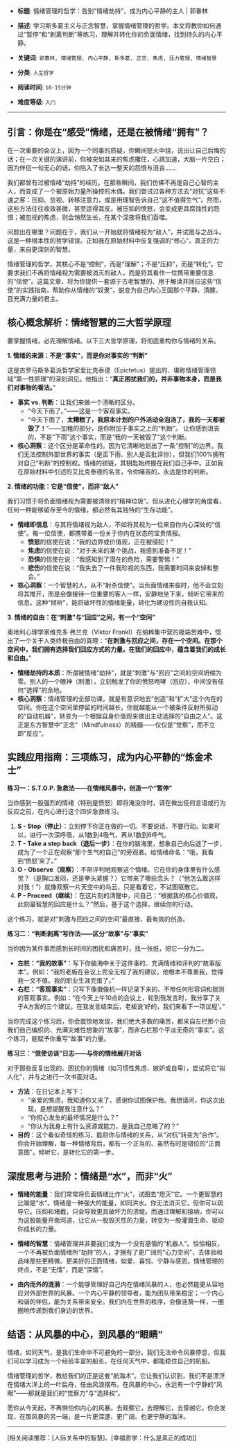 - **标题**: 情绪管理的哲学：告别“情绪劫持”，成为内心平静的主人 | 郭春林
- **描述**: 学习斯多葛主义与正念智慧，掌握情绪管理的哲学。本文将教你如何通过“暂停”和“剥离判断”等练习，理解并转化你的负面情绪，找到持久的内心平静。
- **关键词**: `郭春林, 情绪管理, 内心平静, 斯多葛, 正念, 焦虑, 压力管理, 情绪智慧`

- **分类**: `人生哲学`
- **阅读时间**: `10-15分钟`
- **难度等级**: `入门`

---

## 引言：你是在“感受”情绪，还是在被情绪“拥有”？

在一次重要的会议上，因为一个同事的质疑，你瞬间怒火中烧，说出让自己后悔的话；在一次关键的演讲前，你被突如其来的焦虑攫住，心跳加速，大脑一片空白；因为伴侣一句无心的话，你陷入了长达一整天的怨恨与沮丧……

我们都曾有过被情绪“劫持”的经历。在那些瞬间，我们仿佛不再是自己心智的主人，而变成了一个被原始力量所操控的木偶。我们尝试过各种方法去“对抗”这些不速之客：压抑、忽视、转移注意力，或是用理智告诉自己“这不值得生气”。然而，这些方法往往收效甚微，甚至适得其反。被压抑的愤怒，会变成更具腐蚀性的怨恨；被忽视的焦虑，则会悄然生长，在某个深夜将我们吞噬。

问题出在哪里？问题在于，我们从一开始就将情绪视为“敌人”，并试图与之战斗。这是一种根本性的哲学错误。正如我在原始材料中反复强调的“修心”，真正的力量，来自更深刻的智慧。

情绪管理的哲学，其核心不是“控制”，而是“理解”；不是“压抑”，而是“转化”。它要求我们不再将情绪视为需要被消灭的敌人，而是将其看作一位携带重要信息的“信使”。这篇文章，将为你提供一套源于古老智慧的、用于解读并回应这些“信使”的实践指南，帮助你从情绪的“奴隶”，蜕变为自己内心王国那个平静、清醒、且充满力量的君主。

## 核心概念解析：情绪智慧的三大哲学原理

要掌握情绪，必先理解情绪。以下三大哲学原理，将彻底重构你与情绪的关系。

**1. 情绪的来源：不是“事实”，而是你对事实的“判断”**

这是古罗马斯多葛派哲学家爱比克泰德（Epictetus）提出的、堪称情绪管理领域“第一性原理”的深刻洞见。他指出：“**真正困扰我们的，并非事物本身，而是我们对事物的看法。**”

*   **事实 vs. 判断**：让我们来做一个清晰的区分。
    *   “今天下雨了。”——这是一个客观事实。
    *   “今天下雨了，**太糟糕了，我原本计划的户外活动全泡汤了，我的一天都被毁了！**”——加粗的部分，是你附加于事实之上的“判断”。
    让你感到沮丧的，不是“下雨”这个事实，而是“我的一天被毁了”这个判断。
*   **核心洞察**：这个区分是革命性的。因为它清晰地划出了一条“控制”的边界。我们无法控制外部世界的事实（是否下雨、别人是否批评你），但我们100%拥有对自己“判断”的控制权。情绪的锁链，其钥匙始终握在我们自己手中。正如我在原始材料中引述的艾比克泰德的名言，令你痛苦的，永远是你的判断。

**2. 情绪的功能：它是“信使”，而非“敌人”**

我们习惯于将负面情绪视为需要被清除的“精神垃圾”。但从进化心理学的角度看，任何一种能够留存至今的情绪，都必然有其独特的“生存功能”。

*   **情绪即信息**：与其将情绪视为敌人，不如将其视为一位来自你内心深处的“信使”。每一位信使，都携带着一份关于你内在状态的宝贵情报。
    *   **愤怒**的信使在说：“我的边界或价值观，正在被侵犯！”
    *   **焦虑**的信使在说：“对于未来的某个挑战，我感到准备不足！”
    *   **恐惧**的信使在说：“我感知到了潜在的危险，需要警惕！”
    *   **悲伤**的信使在说：“我失去了一件我珍视的东西，我需要时间来哀悼和整合。”
*   **核心洞察**：一个智慧的人，从不“射杀信使”。当负面情绪来临时，他不会立刻将其推开，而是会像接待一位重要的客人一样，安静地坐下来，倾听它带来的信息。这种“倾听”，能将破坏性的情绪能量，转化为建设性的自我认知。

**3. 情绪的自由：在“刺激”与“回应”之间，有一个“空间”**

奥地利心理学家维克多·弗兰克（Viktor Frankl）在纳粹集中营的极端苦难中，悟出了一个关于人类终极自由的真理：“**在刺激与回应之间，存在一个空间。在那个空间中，我们拥有选择我们回应方式的力量。在我们的回应中，蕴含着我们的成长和自由。**”

*   **情绪劫持的本质**：所谓被情绪“劫持”，就是“刺激”与“回应”之间的空间坍缩为零。别人的一个眼神（刺激），立刻触发了你的愤怒咆哮（回应），中间没有任何“选择”的余地。
*   **核心洞察**：情绪管理的全部功课，就是有意识地去“创造”和“扩大”这个内在的空间。你在这个空间里停留的时间越长，你就越能从一个被条件反射所驱动的“自动机器”，转变为一个根据自身价值观来做出主动选择的“自由之人”。这正是东方智慧中“正念”（Mindfulness）的精髓——仅仅是“觉察”，而不立即“反应”。

## 实践应用指南：三项练习，成为内心平静的“炼金术士”

**练习一：S.T.O.P. 急救法——在情绪风暴中，创造一个“暂停”**

当你感到一股强烈的情绪（特别是愤怒）即将淹没你时，请在做出任何言语或行为反应之前，在内心进行这个四步急救练习。

1.  **S - Stop（停止）**：立刻停下你正在做的一切。不要说话，不要行动。如果可以，进行一次深呼吸，从1数到4吸气，再从1数到6呼气。
2.  **T - Take a step back（退后一步）**：在你的脑海里，想象自己向后退了一步，成为了一个正在观察“那个生气的自己”的旁观者。给情绪命名：“哦，我看到‘愤怒’来了。”
3.  **O - Observe（观察）**：不带评判地观察这个情绪。它在你的身体里有什么感觉？（是胸口发闷，还是拳头紧握？）它带来了哪些念头？（“他怎么敢这样对我！”）就像观察一片天空中的乌云，只是看着它，不试图驱散它。
4.  **P - Proceed（继续）**：在这片刻的清醒中，问自己：“根据我的核心价值观，此刻最智慧的回应是什么？”然后，基于这个选择，继续你的行动。

这个练习，就是对“刺激与回应之间的空间”最直接、最有效的创造。

**练习二：“判断剥离”写作法——区分“故事”与“事实”**

当你因为某件事而感到长时间的困扰和痛苦时，找一张纸，把它一分为二。

*   **左栏：“我的故事”**：写下你脑海中关于这件事的、充满情绪和评判的“故事版本”。例如：“我的老板在会议上完全无视了我的建议，他根本不尊重我，觉得我一文不值。我的职业生涯完蛋了。”
*   **右栏：“客观事实”**：只写下像摄像机一样记录下来的、不带任何形容词和揣测的客观事实。例如：“在今天上午10点的会议上，轮到我发言时，我分享了关于A方案的三个建议。在我发言结束后，老板说‘好的，我们来看下一项议程’。”

当你完成这个练习后，你会震惊地发现，我们绝大多数的痛苦，都来自左栏那个由我们自己编织的、充满灾难性想象的“故事”，而非右栏那个平淡无奇的“事实”。这个练习，能赋予你重写“故事”的力量。

**练习三：“信使访谈”日志——与你的情绪展开对话**

对于那些反复出现的、困扰你的情绪（如习惯性焦虑、嫉妒或自卑），尝试将它“拟人化”，并与之进行一次书面对话。

*   **方法**：在日记本上写下：
    *   “亲爱的焦虑，我知道你又来了。感谢你试图保护我。我想请问，你这次出现，是想提醒我注意什么？”
    *   “你担心发生的最坏情况是什么？”
    *   “你认为我身上有什么资源或能力，是我自己忽略了的？”
*   **目的**：这个看似奇怪的练习，能将你与情绪的关系，从“对抗”转变为“合作”。你会开始理解，每一种情绪背后，都有一个正当的、虽然有时是错位的“正面意图”。倾听它，是转化它的第一步。

## 深度思考与进阶：情绪是“水”，而非“火”

*   **情绪的能量**：我们常常将负面情绪比作“火”，试图去“熄灭”它。一个更智慧的比喻是“水”。情绪是一种强大的能量，如同洪水。你无法消灭它，但你可以疏导它。压抑和堵截，只会导致更具破坏力的溃堤。而通过理解和接纳，你可以为这股能量开凿河道，让它从一股毁灭性的力量，转变为一股灌溉生命、驱动你成长的力量。

*   **情绪的智慧**：情绪管理并非要我们成为一个没有感情的“机器人”。恰恰相反，一个不再被负面情绪所“劫持”的人，才拥有了更广阔的“心力空间”，去体验和品味那些更精微、更美好的正面情绪，如爱、喜悦、宁静与感恩。情绪管理的终点，不是“无情”，而是“深情”。

*   **由内而外的涟漪**：一个能够管理好自己内在情绪风暴的人，也必然能更从容地应对外部世界的风暴。一个内心平静的领导者，能为团队带来稳定；一个内心和谐的伴侣，能为关系带来安全。我们内在世界的秩序，会像涟漪一样，一圈圈地传递到我们身边的世界。

## 结语：从风暴的中心，到风暴的“眼睛”

情绪，如同天气，是我们生命中不可避免的一部分。我们无法命令风暴停息，但我们可以学习成为一个经验丰富的船长，在任何天气中，都能稳住自己的航船。

情绪管理的哲学，教给我们的正是这套“航海术”。它让我们认识到，我们不是漂浮在情绪大洋上的一叶扁舟，任由风浪摆布。在风暴的中心，永远有一个宁静的“风眼”——那就是我们的“觉察力”与“选择权”。

愿你从今天起，不再惧怕你内心的风暴。去观察它，去理解它，去穿越它。你会发现，在那风暴的另一端，是一片更深邃、更广阔、也更宁静的海洋。

---
[相关阅读推荐：[人际关系中的智慧]、[幸福哲学：什么是真正的成功]]
